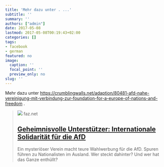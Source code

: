 ```yaml
---
title: 'Mehr dazu unter . ...'
subtitle: ''
summary: ''
authors: ["admin"]
date: 2017-05-08
lastmod: 2017-05-08T00:19:43+02:00
categories: []
tags:
- facebook
- german
featured: no
image:
  caption: ''
  focal_point: ''
  preview_only: no
slug: ''
---
```

Mehr dazu unter https://crumblingwalls.net/adaption/80481-afd-nahe-vereinigung-mit-verbindung-zur-foundation-for-a-europe-of-nations-and-freedom .
> [![](https://media1.faz.net/ppmedia/aktuell/862510582/1.4985741/facebook_teaser/das-rechte-netz-treffen-der.jpg)](http://www.faz.net/aktuell/politik/inland/machen-auslaendische-nationalisten-werbung-fuer-die-afd-14983480.html)
> faz.net
> ## [Geheimnisvolle Unterstützer: Internationale Solidarität für die AfD](http://www.faz.net/aktuell/politik/inland/machen-auslaendische-nationalisten-werbung-fuer-die-afd-14983480.html)
>
>Ein mysteriöser Verein macht teure Wahlwerbung für die AfD. Spuren führen zu Nationalisten im Ausland. Wer steckt dahinter? Und wer hat das Ganze enthüllt?



